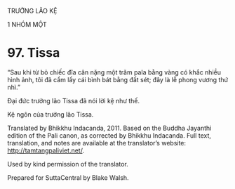 TRƯỞNG LÃO KỆ

1 NHÓM MỘT

# 97\. Tissa

“Sau khi từ bỏ chiếc đĩa cân nặng một trăm pala bằng vàng có khắc nhiều hình ảnh, tôi đã cầm lấy cái bình bát bằng đất sét; đây là lễ phong vương thứ nhì.”

Đại đức trưởng lão Tissa đã nói lời kệ như thế.

Kệ ngôn của trưởng lão Tissa.

Translated by Bhikkhu Indacanda, 2011. Based on the Buddha Jayanthi edition of the Pali canon, as corrected by Bhikkhu Indacanda. Full text, translation, and notes are available at the translator’s website: http://tamtangpaliviet.net/.

Used by kind permission of the translator.

Prepared for SuttaCentral by Blake Walsh.